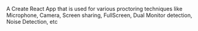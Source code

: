 A Create React App that is used for various proctoring techniques like Microphone, Camera, Screen sharing, FullScreen, Dual Monitor detection, Noise Detection, etc